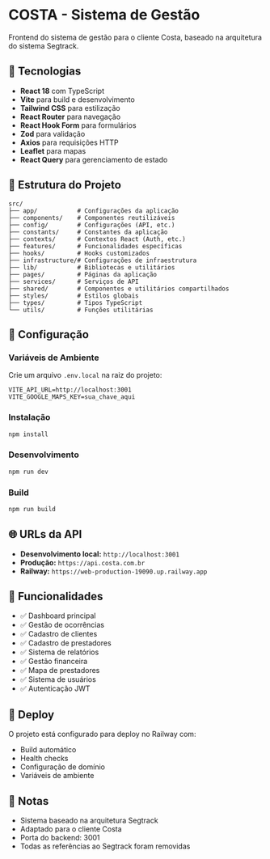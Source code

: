 # COSTA - Sistema de Gestão

Frontend do sistema de gestão para o cliente Costa, baseado na arquitetura do sistema Segtrack.

## 🚀 **Tecnologias**

- **React 18** com TypeScript
- **Vite** para build e desenvolvimento
- **Tailwind CSS** para estilização
- **React Router** para navegação
- **React Hook Form** para formulários
- **Zod** para validação
- **Axios** para requisições HTTP
- **Leaflet** para mapas
- **React Query** para gerenciamento de estado

## 📁 **Estrutura do Projeto**

```
src/
├── app/           # Configurações da aplicação
├── components/    # Componentes reutilizáveis
├── config/        # Configurações (API, etc.)
├── constants/     # Constantes da aplicação
├── contexts/      # Contextos React (Auth, etc.)
├── features/      # Funcionalidades específicas
├── hooks/         # Hooks customizados
├── infrastructure/# Configurações de infraestrutura
├── lib/           # Bibliotecas e utilitários
├── pages/         # Páginas da aplicação
├── services/      # Serviços de API
├── shared/        # Componentes e utilitários compartilhados
├── styles/        # Estilos globais
├── types/         # Tipos TypeScript
└── utils/         # Funções utilitárias
```

## 🔧 **Configuração**

### **Variáveis de Ambiente**

Crie um arquivo `.env.local` na raiz do projeto:

```env
VITE_API_URL=http://localhost:3001
VITE_GOOGLE_MAPS_KEY=sua_chave_aqui
```

### **Instalação**

```bash
npm install
```

### **Desenvolvimento**

```bash
npm run dev
```

### **Build**

```bash
npm run build
```

## 🌐 **URLs da API**

- **Desenvolvimento local:** `http://localhost:3001`
- **Produção:** `https://api.costa.com.br`
- **Railway:** `https://web-production-19090.up.railway.app`

## 📱 **Funcionalidades**

- ✅ Dashboard principal
- ✅ Gestão de ocorrências
- ✅ Cadastro de clientes
- ✅ Cadastro de prestadores
- ✅ Sistema de relatórios
- ✅ Gestão financeira
- ✅ Mapa de prestadores
- ✅ Sistema de usuários
- ✅ Autenticação JWT

## 🚀 **Deploy**

O projeto está configurado para deploy no Railway com:

- Build automático
- Health checks
- Configuração de domínio
- Variáveis de ambiente

## 📝 **Notas**

- Sistema baseado na arquitetura Segtrack
- Adaptado para o cliente Costa
- Porta do backend: 3001
- Todas as referências ao Segtrack foram removidas

